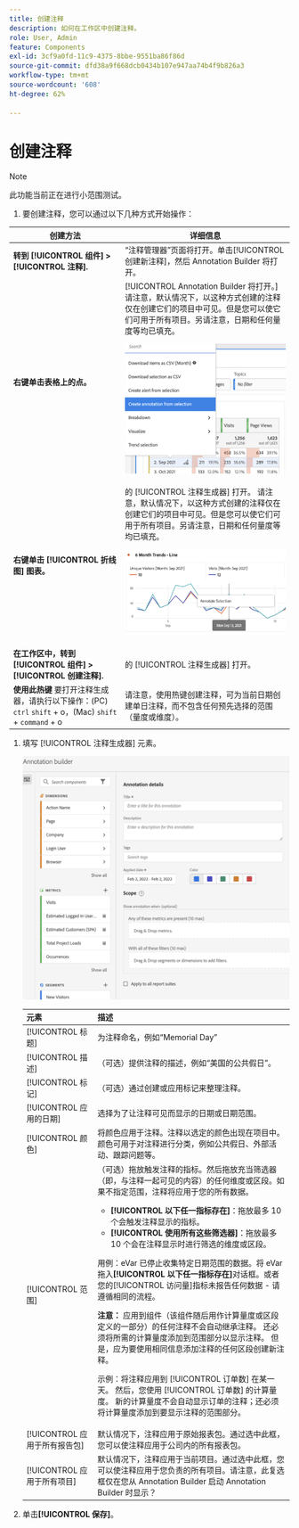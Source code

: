 ```yaml
---
title: 创建注释
description: 如何在工作区中创建注释。
role: User, Admin
feature: Components
exl-id: 3cf9a0fd-11c9-4375-8bbe-9551ba86f86d
source-git-commit: dfd38a9f668dcb0434b107e947aa74b4f9b826a3
workflow-type: tm+mt
source-wordcount: '608'
ht-degree: 62%

---
```


# 创建注释

>[!NOTE]
>
>此功能当前正在进行小范围测试。

1. 要创建注释，您可以通过以下几种方式开始操作：

| 创建方法 | 详细信息 |
| --- | --- |
| **转到 [!UICONTROL 组件] > [!UICONTROL 注释].** | “注释管理器”页面将打开。单击[!UICONTROL 创建新注释]，然后 Annotation Builder 将打开。 |
| **右键单击表格上的点。** | [!UICONTROL Annotation Builder 将打开。]请注意，默认情况下，以这种方式创建的注释仅在创建它们的项目中可见。但是您可以使它们可用于所有项目。另请注意，日期和任何量度等均已填充。<p>![](assets/annotate-table.png) |
| **右键单击 [!UICONTROL 折线图] 图表。** | 的 [!UICONTROL 注释生成器] 打开。 请注意，默认情况下，以这种方式创建的注释仅在创建它们的项目中可见。但是您可以使它们可用于所有项目。另请注意，日期和任何量度等均已填充。<p>![](assets/annotate-line.png) |
| **在工作区中，转到 [!UICONTROL 组件] > [!UICONTROL 创建注释].** | 的 [!UICONTROL 注释生成器] 打开。 |
| **使用此热键** 要打开注释生成器，请执行以下操作：(PC) `ctrl` `shift` + o，(Mac) `shift` + `command` + o | 请注意，使用热键创建注释，可为当前日期创建单日注释，而不包含任何预先选择的范围（量度或维度）。 |

1. 填写 [!UICONTROL 注释生成器] 元素。

   ![](assets/ann-builder.png)

   | 元素 | 描述 |
   | --- | --- |
   | [!UICONTROL 标题] | 为注释命名，例如“Memorial Day” |
   | [!UICONTROL 描述] | （可选）提供注释的描述，例如“美国的公共假日”。 |
   | [!UICONTROL 标记] | （可选）通过创建或应用标记来整理注释。 |
   | [!UICONTROL 应用的日期] | 选择为了让注释可见而显示的日期或日期范围。 |
   | [!UICONTROL 颜色] | 将颜色应用于注释。注释以选定的颜色出现在项目中。颜色可用于对注释进行分类，例如公共假日、外部活动、跟踪问题等。 |
   | [!UICONTROL 范围] | （可选）拖放触发注释的指标。然后拖放充当筛选器（即，与注释一起可见的内容）的任何维度或区段。如果不指定范围，注释将应用于您的所有数据。<ul><li>**[!UICONTROL 以下任一指标存在]**：拖放最多 10 个会触发注释显示的指标。</li><li>**[!UICONTROL 使用所有这些筛选器]**：拖放最多 10 个会在注释显示时进行筛选的维度或区段。</li></ul><p>用例：eVar 已停止收集特定日期范围的数据。将 eVar 拖入&#x200B;**[!UICONTROL 以下任一指标存在]**&#x200B;对话框。或者您的[!UICONTROL 访问量]指标未报告任何数据 - 请遵循相同的流程。<p>**注意：** 应用到组件（该组件随后用作计算量度或区段定义的一部分）的任何注释不会自动继承注释。 还必须将所需的计算量度添加到范围部分以显示注释。 但是，应为要使用相同信息添加注释的任何区段创建新注释。<p>示例：将注释应用到 [!UICONTROL 订单数] 在某一天。 然后，您使用 [!UICONTROL 订单数] 的计算量度。 新的计算量度不会自动显示订单的注释；还必须将计算量度添加到要显示注释的范围部分。 |
   | [!UICONTROL 应用于所有报告包] | 默认情况下，注释应用于原始报表包。通过选中此框，您可以使注释应用于公司内的所有报表包。 |
   | [!UICONTROL 应用于所有项目] | 默认情况下，注释应用于当前项目。通过选中此框，您可以使注释应用于您负责的所有项目。请注意，此复选框仅在您从 Annotation Builder 启动 Annotation Builder 时显示？ |

1. 单击&#x200B;**[!UICONTROL 保存]**。
